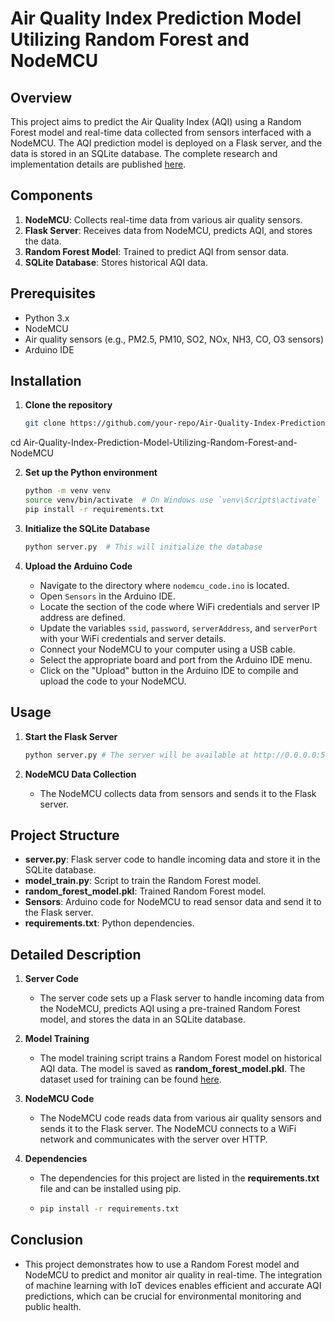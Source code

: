 # Air Quality Index Prediction Model Utilizing Random Forest and NodeMCU

## Overview

This project aims to predict the Air Quality Index (AQI) using a Random Forest model and real-time data collected from sensors interfaced with a NodeMCU. The AQI prediction model is deployed on a Flask server, and the data is stored in an SQLite database. The complete research and implementation details are published [here](https://doi.org/10.36227/techrxiv.171863926.61778965/v1).

## Components

1. **NodeMCU**: Collects real-time data from various air quality sensors.
2. **Flask Server**: Receives data from NodeMCU, predicts AQI, and stores the data.
3. **Random Forest Model**: Trained to predict AQI from sensor data.
4. **SQLite Database**: Stores historical AQI data.

## Prerequisites

- Python 3.x
- NodeMCU
- Air quality sensors (e.g., PM2.5, PM10, SO2, NOx, NH3, CO, O3 sensors)
- Arduino IDE

## Installation

1. **Clone the repository**

   ```sh
   git clone https://github.com/your-repo/Air-Quality-Index-Prediction-Model-Utilizing-Random-Forest-and-NodeMCU
  cd Air-Quality-Index-Prediction-Model-Utilizing-Random-Forest-and-NodeMCU


2. **Set up the Python environment**

   ```sh
   python -m venv venv
   source venv/bin/activate  # On Windows use `venv\Scripts\activate`
   pip install -r requirements.txt

3. **Initialize the SQLite Database**

   ```sh
   python server.py  # This will initialize the database

4. **Upload the Arduino Code**

   - Navigate to the directory where `nodemcu_code.ino` is located.
   - Open `Sensors` in the Arduino IDE.
   - Locate the section of the code where WiFi credentials and server IP address are defined.
   - Update the variables `ssid`, `password`, `serverAddress`, and `serverPort` with your WiFi credentials and server details.
   - Connect your NodeMCU to your computer using a USB cable.
   - Select the appropriate board and port from the Arduino IDE menu.
   - Click on the "Upload" button in the Arduino IDE to compile and upload the code to your NodeMCU.

## Usage

1. **Start the Flask Server**

   ```sh
   python server.py # The server will be available at http://0.0.0.0:5000.

2. **NodeMCU Data Collection**

   - The NodeMCU collects data from sensors and sends it to the Flask server.

## Project Structure

- **server.py**: Flask server code to handle incoming data and store it in the SQLite database.
- **model_train.py**: Script to train the Random Forest model.
- **random_forest_model.pkl**: Trained Random Forest model.
- **Sensors**: Arduino code for NodeMCU to read sensor data and send it to the Flask server.
- **requirements.txt**: Python dependencies.

## Detailed Description

1. **Server Code**

   - The server code sets up a Flask server to handle incoming data from the NodeMCU, predicts AQI using a pre-trained Random Forest model, and stores the data in an SQLite database.

2. **Model Training**

   - The model training script trains a Random Forest model on historical AQI data. The model is saved as **random_forest_model.pkl**. The dataset used for training can be found [here](https://drive.google.com/drive/folders/1yI4jUN4x_kFC7xQqQgSn_TlGoppjQENx?usp=sharing).

3. **NodeMCU Code**

   - The NodeMCU code reads data from various air quality sensors and sends it to the Flask server. The NodeMCU connects to a WiFi network and communicates with the server over HTTP.

4. **Dependencies**

   - The dependencies for this project are listed in the **requirements.txt** file and can be installed using pip.

     
   - ```sh
     pip install -r requirements.txt
## Conclusion

  - This project demonstrates how to use a Random Forest model and NodeMCU to predict and monitor air quality in real-time. The integration of machine learning with IoT devices enables efficient and accurate AQI predictions, which can be crucial for environmental monitoring and public health.


